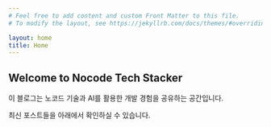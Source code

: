 ```yaml
---
# Feel free to add content and custom Front Matter to this file.
# To modify the layout, see https://jekyllrb.com/docs/themes/#overriding-theme-defaults

layout: home
title: Home
---
```


## Welcome to Nocode Tech Stacker

이 블로그는 노코드 기술과 AI를 활용한 개발 경험을 공유하는 공간입니다.

최신 포스트들을 아래에서 확인하실 수 있습니다.

